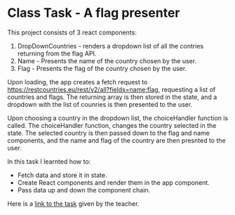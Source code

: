 # Class Task - A flag presenter

This project consists of 3 react components:

  1. DropDownCountries - renders a dropdown list of all the contries returning from the flag API.
  2. Name - Presents the name of the country chosen by the user.
  3. Flag - Presents the flag of the country chosen by the user.

Upon loading, the app creates a fetch request to https://restcountries.eu/rest/v2/all?fields=name;flag, requesting a list of countries and flags. The returning array is then stored in the state, and a dropdown with the list of counries is then presented to the user.

Upon choosing a country in the dropdown list, the choiceHandler function is called. The choiceHandler function, changes the country selected in the state. The selected country is then passed down to the flag and name components, and the name and flag of the country are then presnted to the user.

In this task I learnted how to:

- Fetch data and store it in state.
- Create React components and render them in the app component.
- Pass data up and down the component chain.

Here is a [link to the task](https://github.com/AnnaKarpf/React-Talent/blob/master/Day%2004%20-%2028.09.2018/README.md) given by the teacher.
